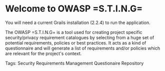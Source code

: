 Welcome to OWASP =S.T.I.N.G=
=====

You will need a current Grails installation (2.2.4) to run the application.

The OWASP =S.T.I.N.G= is a tool used for creating project specific security/privacy requirement catalogues by selecting from a huge set of potential requirements, policies or best practices. It acts as a kind of questionnaire and will generate a list of requirements and/or policies which are relevant for the project's context.

Tags: Security Requirements Management Questionaire Repository
